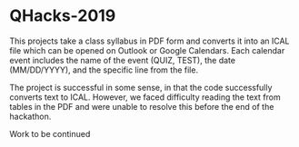 # QHacks-2019
This projects take a class syllabus in PDF form and converts it into an ICAL file which can be opened on Outlook or Google Calendars.
Each calendar event includes the name of the event (QUIZ, TEST), the date (MM/DD/YYYY), and the specific line from the file.

The project is successful in some sense, in that the code successfully converts text to ICAL.
However, we faced difficulty reading the text from tables in the PDF and were unable to resolve this before the end of the hackathon.

Work to be continued

